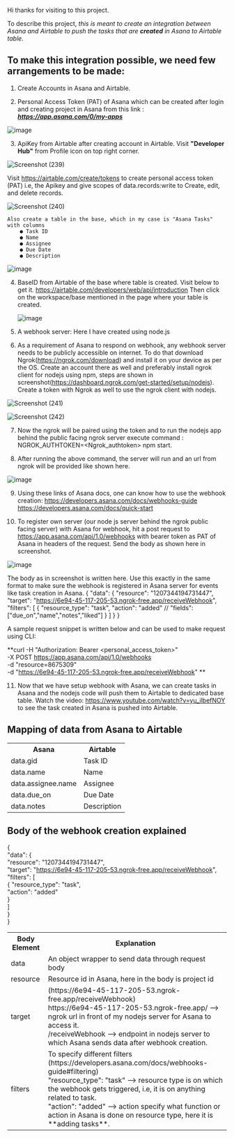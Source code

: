 Hi thanks for visiting to this project.

To describe this project, _this is meant to create an integration between Asana and Airtable to push the tasks that are **created** in Asana to Airtable table_.

<h2>To make this integration possible, we need few arrangements to be made:</h2>

1. Create Accounts in Asana and Airtable.

2. Personal Access Token (PAT) of Asana which can be created after login and creating project in Asana from this link : _**https://app.asana.com/0/my-apps**_

![image](https://github.com/7Aditya5/SpotDRAFT-asana-airtable-integration/assets/38333466/5433ea51-9376-46e6-ae9c-04d4b8891760)

3. ApiKey from Airtable after creating account in Airtable. Visit **"Developer Hub"** from Profile icon on top right corner.

![Screenshot (239)](https://github.com/7Aditya5/SpotDRAFT-asana-airtable-integration/assets/38333466/52fbbb72-771b-4b66-8a73-d5715e386e79)

   Visit https://airtable.com/create/tokens to create personal access token (PAT) i.e, the Apikey and give scopes of data.records:write to Create, edit, and delete records.

![Screenshot (240)](https://github.com/7Aditya5/SpotDRAFT-asana-airtable-integration/assets/38333466/b5dce171-103c-4e78-9888-f6a3a193cc8a)

    Also create a table in the base, which in my case is "Asana Tasks" with columns
        ● Task ID
        ● Name
        ● Assignee
        ● Due Date
        ● Description

![image](https://github.com/7Aditya5/SpotDRAFT-asana-airtable-integration/assets/38333466/865b962a-5cfd-4f6f-9349-2902eff42b58)

4. BaseID from Airtable of the base where table is created. Visit below to get it.
   https://airtable.com/developers/web/api/introduction
   Then click on the workspace/base mentioned in the page where your table is created.

   ![image](https://github.com/7Aditya5/SpotDRAFT-asana-airtable-integration/assets/38333466/91eaccd7-aea5-40e4-ae19-6a959d9f20f8)

5. A webhook server: Here I have created using node.js

6. As a requirement of Asana to respond on webhook, any webhook server needs to be publicly accessible on internet. To do that download Ngrok(https://ngrok.com/download) and install it on your device as per the OS. Create an account there as well and preferably install ngrok client for nodejs using npm, steps are shown in screenshot(https://dashboard.ngrok.com/get-started/setup/nodejs). Create a token with Ngrok as well to use the ngrok client with nodejs.

![Screenshot (241)](https://github.com/7Aditya5/SpotDRAFT-asana-airtable-integration/assets/38333466/9f7d1d21-87e8-41c5-bdc6-406a45ab42b7)

![Screenshot (242)](https://github.com/7Aditya5/SpotDRAFT-asana-airtable-integration/assets/38333466/5222141a-24eb-4455-9a0a-1974925bcd07)

7. Now the ngrok will be paired using the token and to run the nodejs app behind the public facing ngrok server execute command : NGROK_AUTHTOKEN=<Ngrok_authtoken> npm start.

8. After running the above command, the server will run and an url from ngrok will be provided like shown here.

![image](https://github.com/7Aditya5/SpotDRAFT-asana-airtable-integration/assets/38333466/a76ea543-81b1-4c5e-83b6-e43589ca567d)

9. Using these links of Asana docs, one can know how to use the webhook creation:
    https://developers.asana.com/docs/webhooks-guide
    https://developers.asana.com/docs/quick-start

10. To register own server (our node js server behind the ngrok public facing server) with Asana for webhook, hit a post request to https://app.asana.com/api/1.0/webhooks with bearer token as PAT of Asana in headers of the request. Send the body as shown here in screenshot.

![image](https://github.com/7Aditya5/SpotDRAFT-asana-airtable-integration/assets/38333466/4fbd45c6-fac2-467e-8071-f207e37aedbc)

The body as in screenshot is written here. Use this exactly in the same format to make sure the webhook is registered in Asana server for events like task creation in Asana.
{
  "data": {
   "resource": "1207344194731447",
    "target": "https://6e94-45-117-205-53.ngrok-free.app/receiveWebhook",
    "filters": [
      {
        "resource_type": "task",
        "action": "added"
       // "fields": ["due_on","name","notes","liked"]
      }
    ]
  }
}

A sample request snippet is written below and can be used to make request using CLI:

**curl -H "Authorization: Bearer <personal_access_token>" \
          -X POST https://app.asana.com/api/1.0/webhooks \
          -d "resource=8675309" \
          -d "https://6e94-45-117-205-53.ngrok-free.app/receiveWebhook"
**

11. Now that we have setup webhook with Asana, we can create tasks in Asana and the nodejs code will push them to Airtable to dedicated base table.
    Watch the video: https://www.youtube.com/watch?v=yu_ilbefNOY to see the task created in Asana is pushed into Airtable.


<h2>Mapping of data from Asana to Airtable</h2>

<table>
   <tr>
      <th>Asana</th>
      <th>Airtable</th>
   </tr>
   <tr>
    <td>data.gid</td>
   <td>Task ID</td>
   </tr>
   <tr>
    <td>data.name</td>
   <td>Name</td>
   </tr>
   <tr>
    <td>data.assignee.name</td>
   <td>Assignee</td>
   </tr>
   <tr>
    <td>data.due_on</td>
   <td> Due Date </td>
   </tr>
   <tr>
    <td>data.notes</td>
   <td> Description </td>
   </tr>
</table>

<h2> Body of the webhook creation explained </h2>

{<br>
  "data": { <br>
   "resource": "1207344194731447", <br>
    "target": "https://6e94-45-117-205-53.ngrok-free.app/receiveWebhook", <br>
    "filters": [ <br>
      {
        "resource_type": "task", <br>
        "action": "added" <br>
      } <br>
    ]<br>
  }<br>
}<br>

<table>
   <tr>
      <th>Body Element</th>
      <th>Explanation</th>
   </tr>
   <tr>
    <td>data</td>
   <td>An object wrapper to send data through request body</td>
   </tr>
   <tr>
    <td>resource</td>
   <td>Resource id in Asana, here in the body is project id</td>
   </tr>
   <tr>
    <td>target</td>
   <td>(https://6e94-45-117-205-53.ngrok-free.app/receiveWebhook)
   <br> https://6e94-45-117-205-53.ngrok-free.app/ --> ngrok url in front of my nodejs server for Asana to access it.
   <br> /receiveWebhook --> endpoint in nodejs server to which Asana sends data after webhook creation.</td>
   </tr>
   <tr>
    <td>filters</td>
   <td> To specify different filters (https://developers.asana.com/docs/webhooks-guide#filtering)
   <br> "resource_type": "task" --> resource type is on which the webhook gets triggered, i.e, it is on anything related to task.
        <br>"action": "added" --> action specify what function or action in Asana is done on resource type, here it is **adding tasks**.
   </td>
   </tr>
</table>
